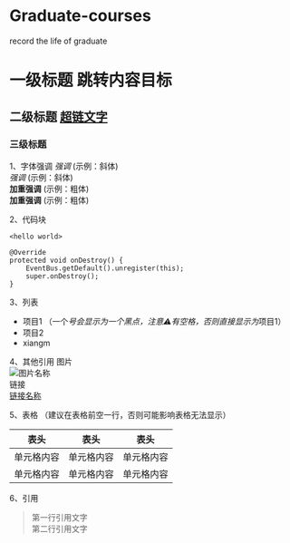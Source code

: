 # Graduate-courses
record the life of graduate

# 一级标题  <span id="jump">跳转内容目标</span>
## 二级标题  [超链文字](#jump)
### 三级标题  


1、字体强调
*强调*  (示例：斜体)  
 _强调_  (示例：斜体)  
**加重强调**  (示例：粗体)  
 __加重强调__ (示例：粗体)  


2、代码块

`<hello world>`
```
@Override
protected void onDestroy() {
    EventBus.getDefault().unregister(this);
    super.onDestroy();
}
``` 


3、列表  
   * 项目1 （一个*号会显示为一个黑点，注意⚠️有空格，否则直接显示为*项目1） 
   * 项目2   
  * xiangm
 
 4、其他引用
图片  
![图片名称](https://www.baidu.com/img/bd_logo1.png)  
链接  
[链接名称](https://www.baidu.com/)  



5、表格 （建议在表格前空一行，否则可能影响表格无法显示）
 
 表头  | 表头  | 表头
 ---- | ----- | ------  
 单元格内容  | 单元格内容 | 单元格内容 
 单元格内容  | 单元格内容 | 单元格内容 
 
 
 6、引用
 > 第一行引用文字  
 > 第二行引用文字 
